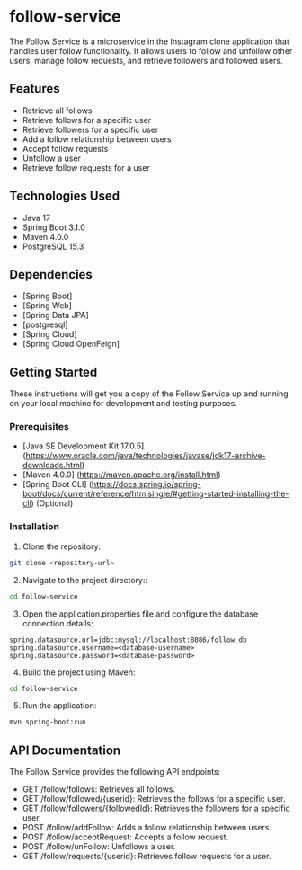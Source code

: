 # follow-service
The Follow Service is a microservice in the Instagram clone application that handles user follow functionality. It allows users to follow and unfollow other users, manage follow requests, and retrieve followers and followed users.
## Features
- Retrieve all follows
- Retrieve follows for a specific user
- Retrieve followers for a specific user
- Add a follow relationship between users
- Accept follow requests
- Unfollow a user
- Retrieve follow requests for a user
## Technologies Used
- Java 17
- Spring Boot 3.1.0
- Maven 4.0.0
- PostgreSQL 15.3
## Dependencies

- [Spring Boot] 
- [Spring Web]
- [Spring Data JPA]
- [postgresql]
- [Spring Cloud]
- [Spring Cloud OpenFeign]

## Getting Started
These instructions will get you a copy of the Follow Service up and running on your local machine for development and testing purposes.

### Prerequisites

- [Java SE Development Kit 17.0.5] (https://www.oracle.com/java/technologies/javase/jdk17-archive-downloads.html)
- [Maven 4.0.0] (https://maven.apache.org/install.html)
- [Spring Boot CLI] (https://docs.spring.io/spring-boot/docs/current/reference/htmlsingle/#getting-started-installing-the-cli) (Optional)

### Installation
1. Clone the repository:
```bash
git clone <repository-url>
```
2. Navigate to the project directory::
```bash
cd follow-service
```
3. Open the application.properties file and configure the database connection details:
```
spring.datasource.url=jdbc:mysql://localhost:8086/follow_db
spring.datasource.username=<database-username>
spring.datasource.password=<database-password>
```
4. Build the project using Maven:
```bash
cd follow-service
```
5. Run the application:
```bash
mvn spring-boot:run
```
## API Documentation
The Follow Service provides the following API endpoints:

- GET /follow/follows: Retrieves all follows.
- GET /follow/followed/{userid}: Retrieves the follows for a specific user.
- GET /follow/followers/{followedId}: Retrieves the followers for a specific user.
- POST /follow/addFollow: Adds a follow relationship between users.
- POST /follow/acceptRequest: Accepts a follow request.
- POST /follow/unFollow: Unfollows a user.
- GET /follow/requests/{userid}: Retrieves follow requests for a user.



